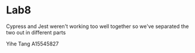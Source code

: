 # Lab8

Cypress and Jest weren't working too well together
so we've separated the two out in different parts  

Yihe Tang A15545827 
